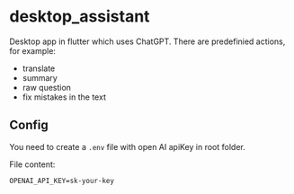 # desktop_assistant

Desktop app in flutter which uses ChatGPT. 
There are predefinied actions, for example: 
- translate
- summary
- raw question
- fix mistakes in the text

## Config

You need to create a `.env` file with open AI apiKey in root folder.

File content:

```OPENAI_API_KEY=sk-your-key```

